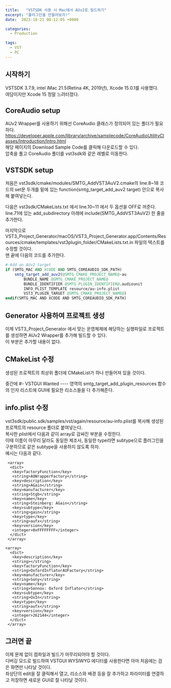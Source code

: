 ```yaml
---
title:   "VSTSDK 사용 시 Mac에서 AUv2로 빌드하기"
excerpt: "플러그인을 만들어보자!"
date:  2023-10-21 00:12:05 +0900

categories:
  - Production

tags:
  - VST
  - PC
---
```


## 시작하기  

VSTSDK 3.7.9, intel iMac 21.5(Retina 4K, 2019년), Xcode 15.0.1를 사용했다.  
여담이지만 Xcode 15 정말 느려터졌다.  

## CoreAudio setup  

AUv2 Wrapper를 사용하기 위해선 CoreAudio 클래스가 정의되어 있는 폴더가 필요하다.  
<https://developer.apple.com/library/archive/samplecode/CoreAudioUtilityClasses/Introduction/Intro.html>  
해당 페이지의 Download Sample Code를 클릭해 다운로드할 수 있다.  
압축을 풀고 CoreAudio 폴더를 vst3sdk와 같은 레벨로 이동한다.  

## VSTSDK setup  

처음은 vst3sdk/cmake/modules/SMTG_AddVST3AuV2.cmake의 line.8~18 코드의 set문 두개를 밑에 있는 function(smtg_target_add_auv2 target) 안으로 복사해 붙여넣는다.  

다음은 vst3sdk/CMakeLists.txt 에서 line.10~11 에서 두 옵션을 OFF로 꺼준다.  
line.71에 있는 add_subdirectory 아래에 include(SMTG_AddVST3AuV2) 한 줄을 추가한다.  

마지막으로 VST3_Project_Generator/macOS/VST3_Project_Generator.app/Contents/Resources/cmake/templates/vst3plugin_folder/CMakeLists.txt.in 파일의 텍스트를 수정할 것이다.  
맨 끝에 다음의 코드를 추가한다.  

``` cmake
# Add an AUv2 target
if (SMTG_MAC AND XCODE AND SMTG_COREAUDIO_SDK_PATH)
    smtg_target_add_auv2(@SMTG_CMAKE_PROJECT_NAME@-au
        BUNDLE_NAME @SMTG_CMAKE_PROJECT_NAME@
        BUNDLE_IDENTIFIER @SMTG_PLUGIN_IDENTIFIER@.audiounit
        INFO_PLIST_TEMPLATE resource/au-info.plist
        VST3_PLUGIN_TARGET @SMTG_CMAKE_PROJECT_NAME@)
endif(SMTG_MAC AND XCODE AND SMTG_COREAUDIO_SDK_PATH)
```

## Generator 사용하여 프로젝트 생성  

이제 VST3_Project_Generator 에서 맞는 운영체제에 해당하는 실행파일로 프로젝트를 생성하면 AUv2 Wrapper를 추가해 빌드할 수 있다.  
이 부분은 추가할 내용이 없다.  

## CMakeList 수정  

생성된 프로젝트의 최상위 폴더에 CMakeList가 하나 만들어져 있을 것이다.  

중간에 #- VSTGUI Wanted ---- 영역의 smtg_target_add_plugin_resources 함수의 인자 리스트에 GUI에 필요한 리소스들을 다 추가해준다.  

## info.plist 수정  

vst3sdk/public.sdk/samples/vst/again/resource/au-info.plist를 복사해 생성된 프로젝트의 resource 폴더로 붙여넣는다.  
복사한 plist에서 다음과 같이 array로 감싸진 부분을 수정한다.  
이때 이름이 아무리 달라도 동일한 제조사, 동일한 type라면 subtype으로 플러그인을 구분하므로 같은 subtype을 사용하지 않도록 하자.  
예시는 다음과 같다.  

``` plist
 <array>
  <dict>
   <key>factoryFunction</key>
   <string>AUWrapperFactory</string>
   <key>description</key>
   <string>AGain</string>
   <key>manufacturer</key>
   <string>Stgb</string>
   <key>name</key>
   <string>Steinberg: AGain</string>
   <key>subtype</key>
   <string>gain</string>
   <key>type</key>
   <string>aufx</string>
   <key>version</key>
   <integer>0xFFFFFFFF</integer>
  </dict>
 </array>
```

``` plist
<array>
  <dict>
   <key>description</key>
   <string></string>
   <key>factoryFunction</key>
   <string>OxfordInflatorAUFactory</string>
   <key>manufacturer</key>
   <string>Sony</string>
   <key>name</key>
   <string>Sonnox: Oxford Inflator</string>
   <key>subtype</key>
   <string>OxIn</string>
   <key>type</key>
   <string>aufx</string>
   <key>version</key>
   <integer>262144</integer>
  </dict>
 </array>
```

## 그러면 끝  

이제 문제 없이 컴파일과 빌드가 마무리되어야 할 것이다.  
디버깅 모드로 빌드하여 VSTGUI WYSIWYG 에디터를 사용한다면 아마 처음에는 검은 화면만 나타날 것이다.  
좌상단의 edit을 잘 클릭해서 열고, 리소스와 배경 등을 잘 추가하고 파라미터를 연결하고 저장하면 새로운 GUI로 잘 나타날 것이다.  
